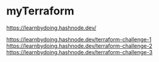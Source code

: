 # myTerraform



https://learnbydoing.hashnode.dev/

https://learnbydoing.hashnode.dev/terraform-challenge-1
https://learnbydoing.hashnode.dev/terraform-challenge-2
https://learnbydoing.hashnode.dev/terraform-challenge-3
